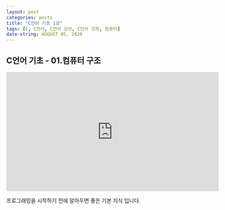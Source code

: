 ```yaml
---
layout: post
categories: posts
title: "C언어 기초 1강"
tags: [C, C언어, C언어 강의, C언어 강좌, 컴퓨터]
date-string: AUGUST 05, 2020
---
```


## C언어 기초 - 01.컴퓨터 구조

<center>
<iframe width="560" height="315" src="https://www.youtube.com/embed/T6LN4_l43bk" frameborder="0" allow="accelerometer; autoplay; encrypted-media; gyroscope; picture-in-picture" allowfullscreen></iframe>
</center>

프로그래밍을 시작하기 전에 알아두면 좋은 기본 지식 입니다.
